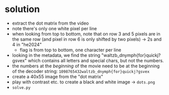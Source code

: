 # solution
- extract the dot matrix from the video
- note there's only one white pixel per line
- when looking from top to bottom, note that on row 3 and 5 pixels are in the same row (and pixel in row 6 is only shifted by two pixels) -> 2s and 4 in "he2024"
    - flag is from top to bottom, one character per line
- looking in the metadata, we find the string "waltzb_dnymph{for}quickj?gsvex" which contains all letters and special chars, but not the numbers.
- the numbers at the *beginning* of the movie need to be at the beginning of the decoder string: `1098765432waltzb_dnymph{for}quickj?gsvex`
- create a 40x55 image from the "dot matrix"
- play with contrast etc. to create a black and white image -> `dots.png`
- `solve.py`
